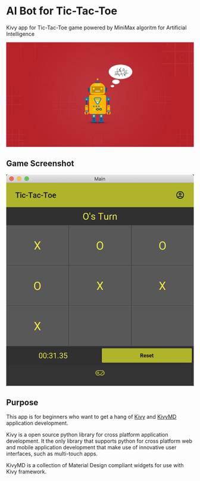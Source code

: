 # AI Bot for Tic-Tac-Toe

Kivy app for Tic-Tac-Toe game powered by MiniMax algoritm for Artificial Intelligence

![Game Cover](https://github.com/gargsaar/tic-tac-toe-ai/blob/master/tic-tac-toe.jpg)

## Game Screenshot

![Game Screenshot](https://github.com/gargsaar/tic-tac-toe-ai/blob/master/tic-tac-toe-game-screenshot.png)

## Purpose

This app is for beginners who want to get a hang of [Kivy](https://kivy.org) and [KivyMD](https://kivymd.readthedocs.io/en/latest/index.html) application development.

Kivy is a open source python library for cross platform application development. It the only library that supports python for cross platform web and mobile application development that make use of innovative user interfaces, such as multi-touch apps.

KivyMD is a collection of Material Design compliant widgets for use with Kivy framework.
